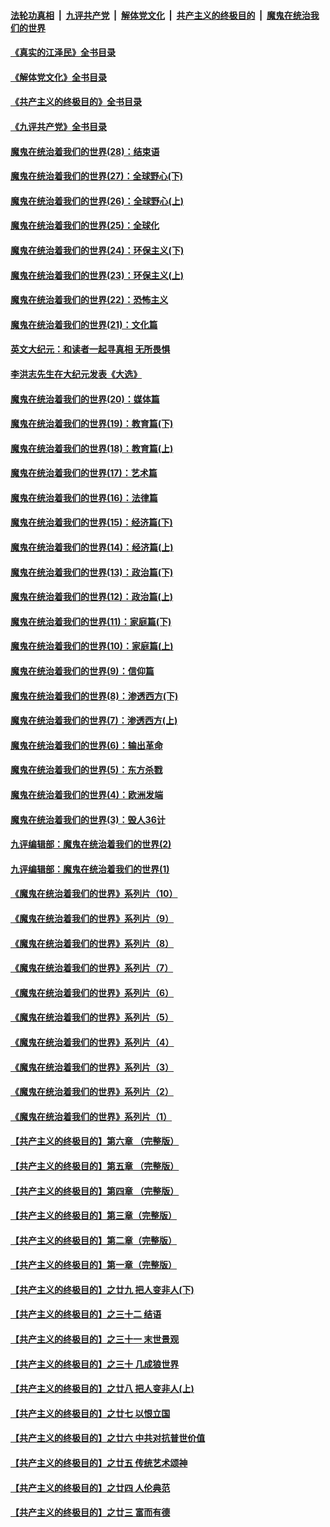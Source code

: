 ####  [法轮功真相](../../../../basic/blob/master/README.md?t=09152331) &nbsp;|&nbsp; [九评共产党](../../../../9ping.md/blob/master/README.md?t=09152331) &nbsp;|&nbsp; [解体党文化](../../../../jtdwh.md/blob/master/README.md?t=09152331)  &nbsp;|&nbsp; [共产主义的终极目的](../../../../gczydzjmd.md/blob/master/README.md?t=09152331) &nbsp;|&nbsp; [魔鬼在统治我们的世界](../../../../mgztzwmdsj.md/blob/master/README.md?t=09152331) 

#### [《真实的江泽民》全书目录](../pages/nsc422/n13721399.md?t=09152331) 

#### [《解体党文化》全书目录](../pages/nsc422/n13721157.md?t=09152331) 

#### [《共产主义的终极目的》全书目录](../pages/nsc422/n13721048.md?t=09152331) 

#### [《九评共产党》全书目录](../pages/nsc422/n13708085.md?t=09152331) 

#### [魔鬼在统治着我们的世界(28)：结束语](../pages/nsc422/n10936246.md?t=09152331) 

#### [魔鬼在统治着我们的世界(27)：全球野心(下)](../pages/nsc422/n10928319.md?t=09152331) 

#### [魔鬼在统治着我们的世界(26)：全球野心(上)](../pages/nsc422/n10900318.md?t=09152331) 

#### [魔鬼在统治着我们的世界(25)：全球化](../pages/nsc422/n10788205.md?t=09152331) 

#### [魔鬼在统治着我们的世界(24)：环保主义(下)](../pages/nsc422/n10695307.md?t=09152331) 

#### [魔鬼在统治着我们的世界(23)：环保主义(上)](../pages/nsc422/n10688613.md?t=09152331) 

#### [魔鬼在统治着我们的世界(22)：恐怖主义](../pages/nsc422/n10614727.md?t=09152331) 

#### [魔鬼在统治着我们的世界(21)：文化篇](../pages/nsc422/n10597706.md?t=09152331) 

#### [英文大纪元：和读者一起寻真相 无所畏惧](../pages/nsc422/n12542027.md?t=09152331) 

#### [李洪志先生在大纪元发表《大选》](../pages/nsc422/n12534746.md?t=09152331) 

#### [魔鬼在统治着我们的世界(20)：媒体篇](../pages/nsc422/n10586579.md?t=09152331) 

#### [魔鬼在统治着我们的世界(19)：教育篇(下)](../pages/nsc422/n10564808.md?t=09152331) 

#### [魔鬼在统治着我们的世界(18)：教育篇(上)](../pages/nsc422/n10526970.md?t=09152331) 

#### [魔鬼在统治着我们的世界(17)：艺术篇](../pages/nsc422/n10499093.md?t=09152331) 

#### [魔鬼在统治着我们的世界(16)：法律篇](../pages/nsc422/n10485969.md?t=09152331) 

#### [魔鬼在统治着我们的世界(15)：经济篇(下)](../pages/nsc422/n10469975.md?t=09152331) 

#### [魔鬼在统治着我们的世界(14)：经济篇(上)](../pages/nsc422/n10457370.md?t=09152331) 

#### [魔鬼在统治着我们的世界(13)：政治篇(下)](../pages/nsc422/n10448270.md?t=09152331) 

#### [魔鬼在统治着我们的世界(12)：政治篇(上)](../pages/nsc422/n10444576.md?t=09152331) 

#### [魔鬼在统治着我们的世界(11)：家庭篇(下)](../pages/nsc422/n10440961.md?t=09152331) 

#### [魔鬼在统治着我们的世界(10)：家庭篇(上)](../pages/nsc422/n10435448.md?t=09152331) 

#### [魔鬼在统治着我们的世界(9)：信仰篇](../pages/nsc422/n10432159.md?t=09152331) 

#### [魔鬼在统治着我们的世界(8)：渗透西方(下)](../pages/nsc422/n10429603.md?t=09152331) 

#### [魔鬼在统治着我们的世界(7)：渗透西方(上)](../pages/nsc422/n10426013.md?t=09152331) 

#### [魔鬼在统治着我们的世界(6)：输出革命](../pages/nsc422/n10421536.md?t=09152331) 

#### [魔鬼在统治着我们的世界(5)：东方杀戮](../pages/nsc422/n10417707.md?t=09152331) 

#### [魔鬼在统治着我们的世界(4)：欧洲发端](../pages/nsc422/n10414890.md?t=09152331) 

#### [魔鬼在统治着我们的世界(3)：毁人36计](../pages/nsc422/n10411583.md?t=09152331) 

#### [九评编辑部：魔鬼在统治着我们的世界(2)](../pages/nsc422/n10410036.md?t=09152331) 

#### [九评编辑部：魔鬼在统治着我们的世界(1)](../pages/nsc422/n10406825.md?t=09152331) 

#### [《魔鬼在统治着我们的世界》系列片（10）](../pages/nsc422/n12292670.md?t=09152331) 

#### [《魔鬼在统治着我们的世界》系列片（9）](../pages/nsc422/n12290859.md?t=09152331) 

#### [《魔鬼在统治着我们的世界》系列片（8）](../pages/nsc422/n12287445.md?t=09152331) 

#### [《魔鬼在统治着我们的世界》系列片（7）](../pages/nsc422/n12283425.md?t=09152331) 

#### [《魔鬼在统治着我们的世界》系列片（6）](../pages/nsc422/n12282314.md?t=09152331) 

#### [《魔鬼在统治着我们的世界》系列片（5）](../pages/nsc422/n12281419.md?t=09152331) 

#### [《魔鬼在统治着我们的世界》系列片（4）](../pages/nsc422/n12274024.md?t=09152331) 

#### [《魔鬼在统治着我们的世界》系列片（3）](../pages/nsc422/n12271322.md?t=09152331) 

#### [《魔鬼在统治着我们的世界》系列片（2）](../pages/nsc422/n12269049.md?t=09152331) 

#### [《魔鬼在统治着我们的世界》系列片（1）](../pages/nsc422/n12267575.md?t=09152331) 

#### [【共产主义的终极目的】第六章 （完整版）](../pages/nsc422/n11428913.md?t=09152331) 

#### [【共产主义的终极目的】第五章 （完整版）](../pages/nsc422/n11428912.md?t=09152331) 

#### [【共产主义的终极目的】第四章 （完整版）](../pages/nsc422/n11428907.md?t=09152331) 

#### [【共产主义的终极目的】第三章（完整版）](../pages/nsc422/n11428848.md?t=09152331) 

#### [【共产主义的终极目的】第二章（完整版）](../pages/nsc422/n11428831.md?t=09152331) 

#### [【共产主义的终极目的】第一章（完整版）](../pages/nsc422/n11417651.md?t=09152331) 

#### [【共产主义的终极目的】之廿九 把人变非人(下)](../pages/nsc422/n11344140.md?t=09152331) 

#### [【共产主义的终极目的】之三十二 结语](../pages/nsc422/n11360535.md?t=09152331) 

#### [【共产主义的终极目的】之三十一 末世景观](../pages/nsc422/n11351129.md?t=09152331) 

#### [【共产主义的终极目的】之三十 几成狼世界](../pages/nsc422/n11348280.md?t=09152331) 

#### [【共产主义的终极目的】之廿八 把人变非人(上)](../pages/nsc422/n11340492.md?t=09152331) 

#### [【共产主义的终极目的】之廿七 以恨立国](../pages/nsc422/n11336944.md?t=09152331) 

#### [【共产主义的终极目的】之廿六 中共对抗普世价值](../pages/nsc422/n11324785.md?t=09152331) 

#### [【共产主义的终极目的】之廿五 传统艺术颂神](../pages/nsc422/n11296396.md?t=09152331) 

#### [【共产主义的终极目的】之廿四 人伦典范](../pages/nsc422/n11296397.md?t=09152331) 

#### [【共产主义的终极目的】之廿三 富而有德](../pages/nsc422/n11283598.md?t=09152331) 

